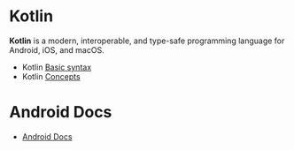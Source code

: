 # Kotlin
**Kotlin** is a modern, interoperable, and type-safe programming language for Android, iOS, and macOS.

* Kotlin [Basic syntax](https://github.com/lynnemunini/kotlin-android/tree/main/src#basic-syntax)
* Kotlin [Concepts](https://github.com/lynnemunini/kotlin-android/tree/main/src#concepts)

# Android Docs
* [Android Docs](https://developer.android.com/docs)
